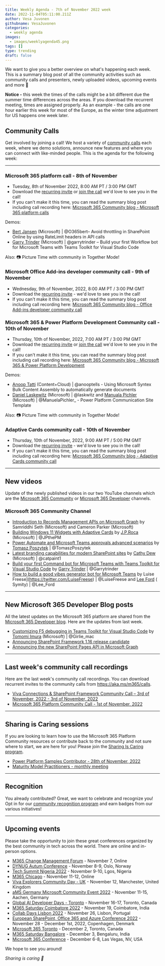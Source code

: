 ```yaml
---
title: Weekly Agenda - 7th of November 2022 week
date: 2022-11-04T05:11:00.211Z
author: Vesa Juvonen
githubname: VesaJuvonen
categories:
  - weekly agenda
images:
  - images/weeklyagenda45.png
tags: []
type: trending
draft: false
---
```


We want to give you a better overview on what's happening each week. This is a summary blog post of all the community activities such as community calls and presenters, newly uploaded videos, upcoming events and more 🚀

**Notice -** this week the times of the calls might be a bit different due the summer time differences across the areas. If you download the recurrent meeting, times are assigned properly. As an example - the calls are one hour earlier this week for most of the Europe, as the winter time adjustment for US happens one week later.

## Community Calls

Get involved by joining a call! We host a variety of [community calls](https://aka.ms/m365/calls) each week, where we demo solutions, announce new features and where you can connect with like-minded people. This is the agenda for the following week:

---

### Microsoft 365 platform call - 8th of November

* Tuesday, 8th of November 2022, 8:00 AM PT / 3:00 PM GMT
* Download the [recurring invite](https://aka.ms/m365-dev-call) or [join the call](https://aka.ms/m365-dev-call-join) we'd love to see you in the call!
* If you can't make it this time, you can read the summary blog post including call recording here: [Microsoft 365 Community blog - Microsoft 365 platform calls](https://pnp.github.io/blog/categories/microsoft-365-platform-call/)

Demos: 

* [Bert Jansen](https://twitter.com/O365bert) (Microsoft) | @O365bert– Avoid throttling in SharePoint Online by using RateLimit headers in API calls
* [Garry Trinder](https://twitter.com/garrytrinder) (Microsoft) | @garrytrinder – Build your first Workflow bot for Microsoft Teams with Teams Toolkit for Visual Studio Code

Also: 📷 Picture Time with community in Together Mode!

### Microsoft Office Add-ins developer community call - 9th of November

* Wednesday, 9th of November, 2022, 8:00 AM PT / 3:00 PM GMT
* Download the [recurring invite](https://aka.ms/officeaddinscommunitycall) - we'd love to see you in the call!
* If you can't make it this time, you can read the summary blog post including call recording here: [Microsoft 365 Community blog - Office Add-ins developer community call](https://pnp.github.io/blog/categories/office-add-in-developer-community-call/)


### Microsoft 365 & Power Platform Development Community call - 10th of November

* Thursday, 10th of November, 2022, 7:00 AM PT / 3:00 PM GMT
* Download the [recurring invite](https://aka.ms/spdev-sig-call) or [join the call](https://aka.ms/spdev-sig-call-join) we'd love to see you in the call!
* If you can't make it this time, you can read the summary blog post including call recording here: [Microsoft 365 Community blog - Microsoft 365 & Power Platform Development](https://pnp.github.io/blog/categories/microsoft-365-developer-community-call/)

Demos: 

* [Anoop Tatti](http://twitter.com/anooptells) (Content+Cloud) | @anooptells - Using Microsoft Syntex Bulk Content Assembly to automatically generate documents
* [Daniel Laskewitz](https://twitter.com/laskewitz) (Microsoft) | @laskwitz and [Manuala Pichler](https://twitter.com/ManuelaPichler) (Microsoft) | @ManuelaPichler_ - Power Platform Communication Site Template

Also: 📷 Picture Time with community in Together Mode!

### Adaptive Cards community call - 10th of November

* Thursday, 10th of November, 2022, 9:00 AM PT / 5:00 PM GMT
* Download the [recurring invite](https://aka.ms/adaptivecardscommunitycall) - we'd love to see you in the call!
* If you can't make it this time, you can read the summary blog post including call recording here: [Microsoft 365 Community blog - Adaptive Cards community call](https://pnp.github.io/blog/categories/adaptive-cards-community-call/)

---

## New videos

Update of the newly published videos in our two YouTube channels which are the [Microsoft 365 Community](https://www.youtube.com/channel/UC_mKdhw-V6CeCM7gTo_Iy7w) or [Microsoft 365 Developer](https://www.youtube.com/channel/UCV_6HOhwxYLXAGd-JOqKPoQ) channels.

### Microsoft 365 Community Channel

* [Introduction to Records Management APIs on Microsoft Graph](https://www.youtube.com/watch?v=YpQVlpzvJw4) by Samriddhi Seth (Microsoft) and Cameron Parker (Microsoft) 
* [Building Windows 11 Widgets with Adaptive Cards](https://www.youtube.com/watch?v=7ZB_3TeC-_s) by [J.P.Roca](http://twitter.com/jpthepm) (Microsoft) | @JPthePM
* [Power Automate and Microsoft Teams approvals advanced scenarios](https://www.youtube.com/watch?v=bFEqxMRnSVo) by [Tomasz Poszytek](https://twitter.com/TomaszPoszytek) | @TomaszPoszytek
* [Latest branding capabilities for modern SharePoint sites](https://www.youtube.com/watch?v=4YImHhGmJJ4) by [Cathy Dew](https://twitter.com/catpaint1) (Microsoft) | @catpaint1
* [Build your first Command bot for Microsoft Teams with Teams Toolkit for Visual Studio Code](https://www.youtube.com/watch?v=3skgtkJ1McQ) by [Garry Trinder](https://twitter.com/garrytrinder) | @Garrytrinder
* [How to build a good vibes generator bot for Microsoft Teams](https://www.youtube.com/watch?v=ex76o2E_WfI) by Luise Freese](https://twitter.com/LuiseFreese) | @LuiseFreese and [Lee Ford](https://twitter.com/lee_ford) ( Symity) | @Lee\_Ford

---

## New Microsoft 365 Developer Blog posts

All the latest updates on the Microsoft 365 platform are shared from the [Microsoft 365 Developer blog](https://devblogs.microsoft.com/microsoft365dev/). Here are the updates from last week.

* [Customizing F5 debugging in Teams Toolkit for Visual Studio Code](https://devblogs.microsoft.com/microsoft365dev/customizing-f5-debugging-in-teams-toolkit-for-visual-studio-code/) by [Tomomi Imura](https://twitter.com/girlie_mac) (Microsoft) | @Girlie\_mac
* [Announcing SharePoint Framework 1.16 release candidate](https://devblogs.microsoft.com/microsoft365dev/updated-preview-of-the-sharepoint-framework-1-16/)
* [Announcing the new SharePoint Pages API in Microsoft Graph](https://devblogs.microsoft.com/microsoft365dev/announcing-the-new-sharepoint-pages-api-in-microsoft-graph/)

---

## Last week's community call recordings

Here are the last week's community call recordings. You can download recurrent invites to the community calls from https://aka.ms/m365/calls.

* [Viva Connections & SharePoint Framework Community Call – 3rd of November, 2022 - 3rd of November, 2022](https://pnp.github.io/blog/microsoft-viva-and-spfx-community-call/2022-11-03/)
* [Microsoft 365 Platform Community Call - 1st of November, 2022](https://pnp.github.io/blog/microsoft-365-platform-community-call/2022-11-01/)

---

## Sharing is Caring sessions

If you are looking to learn how to use the Microsoft 365 Platform Community resources or contribute back to the community and not sure where to start, we are here for you! Please join the [Sharing Is Caring program](https://pnp.github.io/sharing-is-caring/).

* [Power Platform Samples Contributor - 28th of November, 2022](https://forms.office.com/pages/responsepage.aspx?id=KtIy2vgLW0SOgZbwvQuRaXDXyCl9DkBHq4A2OG7uLpdUN0hMNTRPWVVWTkhFTk9QQzhFSTRIS1JLSC4u)
* [Maturity Model Practitioners - monthly meeting](https://aka.ms/mm4m365/invite)

---

## Recognition

You already contributed? Great, we want to celebrate and recognize you! Opt in for our [community recognition program](https://pnp.github.io/recognitionprogram/) and earn badges from our various initiatives! 

---

## Upcoming events

Please take the opportunity to join these great conferences organized by the best community in tech across the world. There are online and in-person options.

* [M365 Change Management Forum](https://www.communitydays.org/event/2022-11-07/m365-change-management-forum#Home) - November 7, Online
* [DYNUG Autum Conference](https://dynug.no/arrangementer/dynug-hostkonferanse-2/) - November 8-9, Oslo, Norway
* [Tech Summit Nigeria 2022](https://www.techsummitnigeria.com/) - November 9-10, Lgos, Nigeria
* [M365 Chicago](https://m365chicago.com/) - November 11-12, Online
* [Viva Explorers Community Day - UK](https://www.vivaexplorers.com/) - November 12, Manchester, United Kingdom
* [aMS Germany Microsoft Community Event 2022](https://www.bechtle.com/de-en/about-bechtle/events/amsgermany) - November 11-15, Aachen, Germany
* [Global AI Developer Days - Toronto](https://globalai.community/) - November 16-17, Toronto, Canada
* [M365 Saturday Coimbatore 2022](https://athen.tech/M365-Saturday-Coimbatore-2022/) - November 19, Coimbatore, India
* [Collab Days Lisbon 2022](https://www.collabdays.org/2022-lisbon/) - November 26, Lisbon, Portugal
* [​​​​​​​European SharePoint, Office 365 and Azure Conference 2022](https://www.sharepointeurope.com/) - November 28 - December 1st, 2022, Copenhagen, Denmark
* [Microsoft 365 Toronto](https://www.communitydays.org/event/2022-12-02/microsoft-365-toronto) - December 2, Toronto, Canada
* [M365 Saturday Bangalore](https://www.communitydays.org/event/2022-12-03/m365-saturday-bangalore-2022) - December 3, Bengaluru, India
* [Microsoft 365 Conference](https://m365conf.com/#!/) - December 6-8, Las Vegas, NV, USA

We hope to see you around!

_Sharing is caring 🧡_
